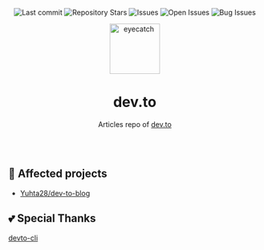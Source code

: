 <div align="center">

![Last commit](https://img.shields.io/github/last-commit/Comamoca/dev.to?style=flat-square)
![Repository Stars](https://img.shields.io/github/stars/Comamoca/dev.to?style=flat-square)
![Issues](https://img.shields.io/github/issues/Comamoca/dev.to?style=flat-square)
![Open Issues](https://img.shields.io/github/issues-raw/Comamoca/dev.to?style=flat-square)
![Bug Issues](https://img.shields.io/github/issues/Comamoca/dev.to/bug?style=flat-square)

<img src="https://emoji2svg.deno.dev/api/🦊" alt="eyecatch" height="100">

# dev.to

Articles repo of [dev.to](https://dev.to)

<br>
<br>


</div>


<div align="center">

</div>


## 👏 Affected projects

- [Yuhta28/dev-to-blog](https://github.com/Yuhta28/dev-to-blog)

## 💕 Special Thanks

[devto-cli](https://github.com/sinedied/devto-cli)

